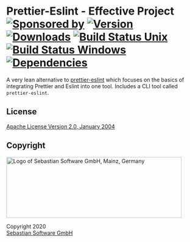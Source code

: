 # Prettier-Eslint - Effective Project<br/>[![Sponsored by][sponsor-img]][sponsor] [![Version][npm-version-img]][npm] [![Downloads][npm-downloads-img]][npm] [![Build Status Unix][travis-img]][travis] [![Build Status Windows][appveyor-img]][appveyor] [![Dependencies][deps-img]][deps]

[sponsor]: https://www.sebastian-software.de
[deps]: https://david-dm.org/sebastian-software/effective-prettier-eslint
[npm]: https://www.npmjs.com/package/@effective/prettier-eslint
[travis]: https://travis-ci.org/sebastian-software/effective-prettier-eslint
[appveyor]: https://ci.appveyor.com/project/swernerx/effective-prettier-eslint/branch/master
[sponsor-img]: https://badgen.net/badge/Sponsored%20by/Sebastian%20Software/692446
[deps-img]: https://badgen.net/david/dep/sebastian-software/effective-prettier-eslint
[npm-downloads-img]: https://badgen.net/npm/dm/@effective/prettier-eslint
[npm-version-img]: https://badgen.net/npm/v/@effective/prettier-eslint
[travis-img]: https://badgen.net/travis/sebastian-software/effective-prettier-eslint?label=unix%20build
[appveyor-img]: https://badgen.net/appveyor/ci/swernerx/effective-prettier-eslint?label=windows%20build

A very lean alternative to [prettier-eslint](https://github.com/prettier/prettier-eslint) which focuses on the basics of integrating Prettier and Eslint into one tool. Includes a CLI tool called `prettier-eslint`.

## License

[Apache License Version 2.0, January 2004](license)

## Copyright

<img src="https://cdn.rawgit.com/sebastian-software/sebastian-software-brand/0d4ec9d6/sebastiansoftware-en.svg" alt="Logo of Sebastian Software GmbH, Mainz, Germany" width="460" height="160"/>

Copyright 2020<br/>[Sebastian Software GmbH](http://www.sebastian-software.de)
